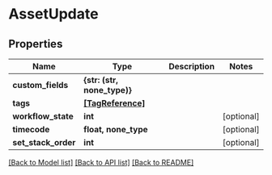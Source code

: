 # AssetUpdate


## Properties

Name | Type | Description | Notes
------------ | ------------- | ------------- | -------------
**custom_fields** | **{str: (str, none_type)}** |  | 
**tags** | [**[TagReference]**](TagReference.md) |  | 
**workflow_state** | **int** |  | [optional] 
**timecode** | **float, none_type** |  | [optional] 
**set_stack_order** | **int** |  | [optional] 

[[Back to Model list]](../#documentation-for-models) [[Back to API list]](../#documentation-for-api-endpoints) [[Back to README]](../)


